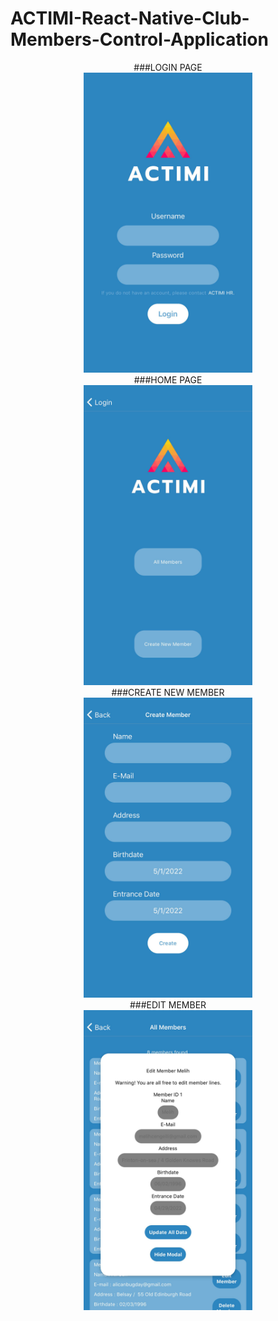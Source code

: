 # ACTIMI-React-Native-Club-Members-Control-Application

<div align="center">###LOGIN PAGE</div>
<div align="center"><img src="assets/login.jpeg" alt="login" width="270" height="480"/></div>
<div align="center">###HOME PAGE</div>
<div align="center"><img src="assets/home.jpeg" alt="home" width="270" height="480"/></div>
<div align="center">###CREATE NEW MEMBER</div>
<div align="center"><img src="assets/createmember.jpeg" alt="createmember" width="270" height="480"/></div>
<div align="center">###EDIT MEMBER</div>
<div align="center"><img src="assets/editmember.jpeg" alt="editmember" width="270" height="480"/></div>